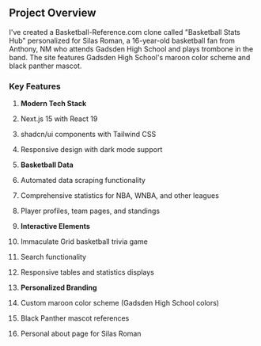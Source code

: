 ## Project Overview

I've created a Basketball-Reference.com clone called "Basketball Stats Hub" personalized for Silas Roman, a 16-year-old basketball fan from Anthony, NM who attends Gadsden High School and plays trombone in the band. The site features Gadsden High School's maroon color scheme and black panther mascot.

### Key Features

1. **Modern Tech Stack**

1. Next.js 15 with React 19
2. shadcn/ui components with Tailwind CSS
3. Responsive design with dark mode support



2. **Basketball Data**

1. Automated data scraping functionality
2. Comprehensive statistics for NBA, WNBA, and other leagues
3. Player profiles, team pages, and standings



3. **Interactive Elements**

1. Immaculate Grid basketball trivia game
2. Search functionality
3. Responsive tables and statistics displays



4. **Personalized Branding**

1. Custom maroon color scheme (Gadsden High School colors)
2. Black Panther mascot references
3. Personal about page for Silas Roman

